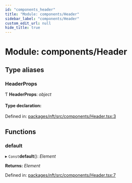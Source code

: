 ```yaml
---
id: "components_header"
title: "Module: components/Header"
sidebar_label: "components/Header"
custom_edit_url: null
hide_title: true
---
```


# Module: components/Header

## Type aliases

### HeaderProps

Ƭ **HeaderProps**: *object*

#### Type declaration:

Defined in: [packages/nft/src/components/Header.tsx:3](https://github.com/xr3ngine/xr3ngine/blob/673ad6a5f/packages/nft/src/components/Header.tsx#L3)

## Functions

### default

▸ `Const`**default**(): *Element*

**Returns:** *Element*

Defined in: [packages/nft/src/components/Header.tsx:7](https://github.com/xr3ngine/xr3ngine/blob/673ad6a5f/packages/nft/src/components/Header.tsx#L7)
